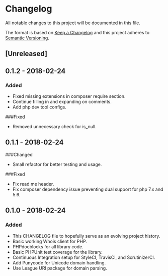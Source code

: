 # Changelog

All notable changes to this project will be documented in this file.

The format is based on [Keep a Changelog](http://keepachangelog.com/en/1.0.0/)
and this project adheres to [Semantic Versioning](http://semver.org/spec/v2.0.0.html).

## [Unreleased]

## 0.1.2 - 2018-02-24
### Added
- Fixed missing extensions in composer require section.
- Continue filling in and expanding on comments.
- Add php dev tool configs.

###Fixed
- Removed unnecessary check for is_null.

## 0.1.1 - 2018-02-24
###Changed
- Small refactor for better testing and usage.

###Fixed
- Fix read me header.
- Fix composer dependency issue preventing dual support for php 7.x and 5.6.

## 0.1.0 - 2018-02-24
### Added
- This CHANGELOG file to hopefully serve as an evolving project history.
- Basic working Whois client for PHP.
- PHPdocblocks for all library code.
- Basic PHPUnit test coverage for the library.
- Continuous Integration setup for StyleCI, TravisCI, and ScrutinizerCI.
- Add Punycode for Unicode domain handling.
- Use League URI package for domain parsing.
